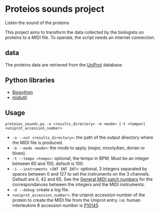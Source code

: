 # Proteios sounds project

Listen the sound of the proteins

This project aims to transform the data collected by the biologists on proteins to a MIDI file.
To operate, the script needs an internet connection.

## data

The proteins data are retrieved from the [UniProt](https://www.uniprot.org/) database.

## Python libraries

- [Biopython](https://biopython.org/)
- [midiutil](https://pypi.org/project/MIDIUtil/)

## Usage
```
proteios_sounds.py -o <results_directory> -m <mode> [-t <tempo>] <uniprot_accession_number>
```

- `-o --out <results_directory>`: the path of the output directory where the MIDI file is produced.
- `-m --mode <mode>`: the mode to apply (major, mixolydian, dorian or blues).
- `-t --tempo <tempo>`: optional, the tempo in BPM. Must be an integer between 60 and 150, default is 100.
- `-i --instruments <INT INT INT>`: optional, 3 integers separated by spaces between 0 and 127 to set the instruments on the 3 channels. Default are 0, 42 and 65. See the [General MIDI patch numbers](http://www.pjb.com.au/muscript/gm.html#patch) for the correspondances between the integers and the MIDI instruments.
- `-d --debug`: create a log file.
- `<uniprot_accession_number>`: the uniprot accession number of the protein to create the MIDI file from the Uniprot entry. i.e: human interleukine 8 accession number is [P10145](https://www.uniprot.org/uniprot/P10145).
